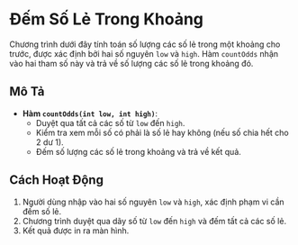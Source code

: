 # Đếm Số Lẻ Trong Khoảng

Chương trình dưới đây tính toán số lượng các số lẻ trong một khoảng cho trước, được xác định bởi hai số nguyên `low` và `high`. Hàm `countOdds` nhận vào hai tham số này và trả về số lượng các số lẻ trong khoảng đó.

## Mô Tả

- **Hàm `countOdds(int low, int high)`**:
    - Duyệt qua tất cả các số từ `low` đến `high`.
    - Kiểm tra xem mỗi số có phải là số lẻ hay không (nếu số chia hết cho 2 dư 1).
    - Đếm số lượng các số lẻ trong khoảng và trả về kết quả.

## Cách Hoạt Động

1. Người dùng nhập vào hai số nguyên `low` và `high`, xác định phạm vi cần đếm số lẻ.
2. Chương trình duyệt qua dãy số từ `low` đến `high` và đếm tất cả các số lẻ.
3. Kết quả được in ra màn hình.
